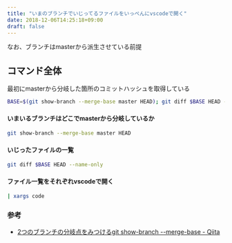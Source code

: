 ```yaml
---
title: "いまのブランチでいじってるファイルをいっぺんにvscodeで開く"
date: 2018-12-06T14:25:18+09:00
draft: false
---
```


なお、ブランチはmasterから派生させている前提

## コマンド全体

最初にmasterから分岐した箇所のコミットハッシュを取得している

```bash
BASE=$(git show-branch --merge-base master HEAD); git diff $BASE HEAD --name-only | xargs code
```

#### いまいるブランチはどこでmasterから分岐しているか

```bash
git show-branch --merge-base master HEAD
```

#### いじったファイルの一覧

```bash
git diff $BASE HEAD --name-only
```

#### ファイル一覧をそれぞれvscodeで開く

```bash
| xargs code
```

### 参考

- [2つのブランチの分岐点をみつけるgit show-branch --merge-base - Qiita](https://qiita.com/awakia/items/ed53f4aada688f7f19a9)
